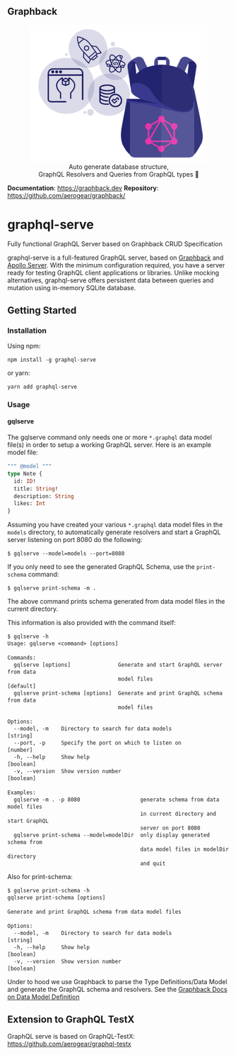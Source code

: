 ## Graphback

<p align="center">
  <img width="400" src="https://github.com/aerogear/graphback/raw/master/website/static/img/graphback.png">
  <br/>
  Auto generate database structure, <br/>
  GraphQL Resolvers and Queries from GraphQL types 🚀
</p>

**Documentation**: https://graphback.dev
**Repository**: https://github.com/aerogear/graphback/

# graphql-serve

Fully functional GraphQL Server based on Graphback CRUD Specification

graphql-serve is a full-featured GraphQL server, based on
[Graphback](https://graphback.dev/) and
[Apollo Server](https://www.apollographql.com/docs/apollo-server/). With the
minimum configuration required, you have a server ready for testing GraphQL
client applications or libraries. Unlike mocking alternatives, graphql-serve
offers persistent data between queries and mutation using in-memory SQLite
database.



## Getting Started

### Installation

Using npm:

```
npm install -g graphql-serve
```

or yarn:

```
yarn add graphql-serve
```

### Usage


#### gqlserve

The gqlserve command only needs one or more `*.graphql` data model file(s) in order to setup a working GraphQL server. Here is an example model file:

```graphql
""" @model """
type Note {
  id: ID!
  title: String!
  description: String
  likes: Int
}
```


Assuming you have created your various `*.graphql` data model files in the `models` directory, to automatically generate resolvers and start a GraphQL server listening on port 8080 do the following:

```
$ gqlserve --model=models --port=8080
```


If you only need to see the generated GraphQL Schema, use the `print-schema` command:

```
$ gqlserve print-schema -m .
```
The above command prints schema generated from data model files in the current directory.

This information is also provided with the command itself:
```
$ gqlserve -h
Usage: gqlserve <command> [options]

Commands:
  gqlserve [options]               Generate and start GraphQL server from data
                                   model files                         [default]
  gqlserve print-schema [options]  Generate and print GraphQL schema from data
                                   model files

Options:
  --model, -m    Directory to search for data models                    [string]
  --port, -p     Specify the port on which to listen on                 [number]
  -h, --help     Show help                                             [boolean]
  -v, --version  Show version number                                   [boolean]

Examples:
  gqlserve -m . -p 8080                   generate schema from data model files
                                          in current directory and start GraphQL
                                          server on port 8080
  gqlserve print-schema --model=modelDir  only display generated schema from
                                          data model files in modelDir directory
                                          and quit
```
Also for print-schema:
```
$ gqlserve print-schema -h
gqlserve print-schema [options]

Generate and print GraphQL schema from data model files

Options:
  --model, -m    Directory to search for data models                    [string]
  -h, --help     Show help                                             [boolean]
  -v, --version  Show version number                                   [boolean]
```

Under to hood we use Graphback to parse the Type Definitions/Data Model and
generate the GraphQL schema and resolvers. See the
[Graphback Docs on Data Model Definition](https://graphback.dev/docs/datamodel)


## Extension to GraphQL TestX

GraphQL serve is based on GraphQL-TestX:
https://github.com/aerogear/graphql-testx
